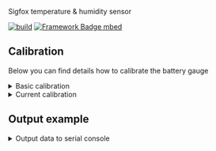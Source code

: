 Sigfox temperature & humidity sensor

[![build](https://github.com/pilotak/sigfox-th-sensor/workflows/build/badge.svg)](https://github.com/pilotak/sigfox-th-sensor/actions)
[![Framework Badge mbed](https://img.shields.io/badge/framework-mbed-008fbe.svg)](https://os.mbed.com/)

## Calibration

Below you can find details how to calibrate the battery gauge

<details>
<summary>Basic calibration</summary>

Run following code in order to prepare & calibrate the battery gauge. Apply precisely 3.6V to battery clips and place the board to 24°C _(or adjust these values below)_.

> **Really important** to power the board via programming header during calibration (no current can flow through battery).
> Be careful! the board runs at +2V5 so the programmer has to have a same voltage levels or the regulator must not be populated when powering/programming at +3V3.

```cpp
#include "mbed.h"
#include "BQ35100.h"
#include "SHTC3.h"

I2C i2c(I2C_SDA, I2C_SCL);
BQ35100 gauge(GAUGE_ENABLE_PIN);
SHTC3 sht;

int main() {
    if (sht.init(&i2c)) {
        debug("SHTC3 init OK\n");

    } else {
        debug("SHTC3 init failed\n");
        return 0;
    }

    uint16_t real_temp;

    if (sht.read(&real_temp, nullptr)) {
        float temp = sht.toCelsius(real_temp) * 100;
        temp += 27315; // to 0.01 Kelvin
        temp /= 10; // to 0.1 Kelvin

        real_temp = (uint16_t)temp;

        debug("SHTC3 temperature: %uK\n", real_temp);

    } else {
        debug("SHTC3 temperature read failed\n");
        return 0;
    }

    if (gauge.init(&i2c)) {
        debug("Init OK\n");

    } else {
        debug("Could not init the gauge\n");
        return 0;
    }

    if (gauge.setSecurityMode(BQ35100::SECURITY_UNSEALED)) {
        debug("Device unsealed\n");

    } else {
        debug("Unseal failed\n");
        return 0;
    }

    ThisThread::sleep_for(1s);

    if (gauge.setGaugeMode(BQ35100::ACCUMULATOR_MODE)) {
        debug("Gauge mode set\n");

    } else {
        debug("Set gauge mode failed\n");
        return 0;
    }

    ThisThread::sleep_for(1s);

    if (gauge.setDesignCapacity(3800)) {
        debug("Design capacity set\n");

    } else {
        debug("Design capacity set failed\n");
        return 0;
    }

    ThisThread::sleep_for(1s);

    if (gauge.setBatteryAlert(0)) { // no alerts
        debug("Alerts cleared\n");

    } else {
        debug("Alert clear failed\n");
        return 0;
    }

    ThisThread::sleep_for(1s);

    if (gauge.startGauge()) {
        debug("Gauge started\n");

    } else {
        debug("Could not start the gauge\n");
        return 0;
    }

    ThisThread::sleep_for(1s);

    if (gauge.calibrateVoltage(3600)) { // mV
        debug("Voltage calibration successful\n");

    } else {
        debug("Voltage calibration failed\n");
        return 0;
    }

    ThisThread::sleep_for(1s);

    if (gauge.performCCOffset()) {
        debug("CC offset successful\n");

    } else {
        debug("CC offset failed\n");
        return 0;
    }

    ThisThread::sleep_for(1s);

    if (gauge.performBoardOffset()) {
        debug("Board offset successful\n");

    } else {
        debug("Board offset failed\n");
        return 0;
    }

    ThisThread::sleep_for(1s);

    if (gauge.useInternalTemp(true) && gauge.calibrateTemperature(real_temp)) {
        debug("Internal temperature calibration successful\n");

    } else {
        debug("Internal temperature calibration failed\n");
        return 0;
    }

    ThisThread::sleep_for(1s);

    if (gauge.useInternalTemp(false) && gauge.calibrateTemperature(real_temp)) {
        debug("External temperature calibration successful\n");

    } else {
        debug("External temperature calibration failed\n");
        return 0;
    }

    debug("Done\n");

    gauge.setSecurityMode(BQ35100::SECURITY_SEALED);
}
```

</details>

<details>
<summary>Current calibration</summary>

Run following code in order to calibrate flow current for battery gauge. Apply 100mA load _(or adjust these values below)_ between "battery +" and GND (**not** battery -)

```cpp
#include "mbed.h"
#include "BQ35100.h"

BQ35100 gauge(GAUGE_ENABLE_PIN);
I2C i2c(I2C_SDA, I2C_SCL);

int main() {
    if (gauge.init(&i2c)) {
        debug("Init OK\n");

    } else {
        debug("Could not init the gauge\n");
        return 0;
    }

    ThisThread::sleep_for(5s);

    if (gauge.setSecurityMode(BQ35100::SECURITY_UNSEALED)) {
        debug("Device unsealed\n");

    } else {
        debug("Unseal failed\n");
        return 0;
    }

    ThisThread::sleep_for(1s);

    if (gauge.setGaugeMode(BQ35100::ACCUMULATOR_MODE)) {
        debug("Gauge mode set\n");

    } else {
        debug("Set gauge mode failed\n");
        return 0;
    }

    ThisThread::sleep_for(1s);

    if (gauge.startGauge()) {
        debug("Gauge started\n");

    } else {
        debug("Could not start the gauge\n");
        return 0;
    }

    debug("Apply 100mA current within next 10s\n");

    ThisThread::sleep_for(10s);

    if (gauge.calibrateCurrent(100)) { // mA
        debug("Current calibration successful\n");

    } else {
        debug("Current calibration failed\n");
        return 0;
    }

    debug("Done\n");

    gauge.setSecurityMode(BQ35100::SECURITY_SEALED);
}
```

</details>

## Output example

<details>
<summary>Output data to serial console</summary>

```cpp
#include "mbed.h"
#include "SHTC3.h"
#include "BQ35100.h"

I2C i2c(I2C_SDA, I2C_SCL);
BQ35100 gauge(GAUGE_ENABLE_PIN);
SHTC3 sht;

int main() {
    if (gauge.init(&i2c)) {
        debug("Gauge nit OK\n");

    } else {
        debug("Could not init the gauge\n");
        return 0;
    }

    if (gauge.startGauge()) {
        debug("Gauge started\n");

    } else {
        debug("Could not start the gauge\n");
        return 0;
    }

    if (sht.init(&i2c)) {
        debug("SHTC3 init OK\n");

    } else {
        debug("SHTC3 init failed\n");
        return 0;
    }

    while (1) {
        uint16_t data_1, data_2;
        int16_t current;

        if (sht.read(&data_1, &data_2)) {
            float temp = sht.toCelsius(data_1) * 100;
            float humidity = sht.toPercentage(data_2) * 100;

            // result is actually "°C * 100" and "% * 100"
            debug("Temperature: %i*C\nHumidity: %u%%\n", (int16_t)temp, (uint16_t)humidity);

        } else {
            debug("SHTC3 read failed\n");
        }

        if (gauge.getVoltage(&data_1)) {
            debug("Battery voltage: %umV\n", data_1);

        } else {
            debug("Failed to read battery voltage\n");
        }

        if (gauge.getCurrent(&current)) {
            debug("Battery current: %imA\n", current);

        } else {
            debug("Failed to read battery current\n");
        }

        if (gauge.getTemperature(&data_1)) {
            // result is actually °C * 100
            debug("Battery temperature: %li*C\n", ((int32_t)data_1 * 10) - 27315);

        } else {
            debug("Failed to read battery temperature\n");
        }

        if (gauge.getInternalTemperature(&data_1)) {
            // result is actually °C * 100
            debug("Gauge temperature: %li*C\n", ((int32_t)data_1 * 10) - 27315);

        } else {
            debug("Failed to read gauge temperature\n");
        }

        debug("\n");

        ThisThread::sleep_for(2s);
    }
}
```

</details>
